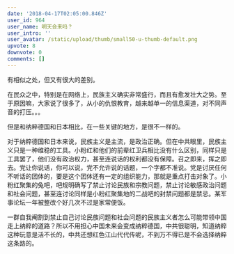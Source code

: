 ```yaml
---
date: '2018-04-17T02:05:00.846Z'
user_id: 964
user_name: 明天会来吗？
user_intro: ''
user_avatar: /static/upload/thumb/small50-u-thumb-default.png
upvote: 8
downvote: 0
comments: []
---
```


有相似之处，但又有很大的差别。

在民众之中，特别是在网络上，民族主义确实非常盛行，而且有愈发壮大之势。至于原因嘛，大家说了很多了，从小的仇恨教育，越来越单一的信息渠道，对不同声音的打压。。。

但是和纳粹德国和日本相比，在一些关键的地方，是很不一样的。

对于纳粹德国和日本来说，民族主义是主流，是政治正确。但在中共眼里，民族主义只是一种维稳的工具。小粉红和他们的前辈红卫兵相比没有什么区别，同样只是工具罢了，他们没有政治权力，甚至连说话的权利都没有保障。召之即来，挥之即去。党让你说话，你可以说，党不允许说的话题，一个字都不准说。党是讨厌任何不听话的团体的，要是这个团体还有一定的组织能力，那就是重点打击对象了。小粉红聚集的兔吧，吧规明确写了禁止讨论民族和宗教问题，禁止讨论敏感政治问题和社会问题，甚至连讨论同样是小粉红聚集地的二战吧的封禁问题都是禁忌。某军事论坛一年被整改个好几次不过是家常便饭。

一群自我阉割到禁止自己讨论民族问题和社会问题的民族主义者怎么可能带领中国走上纳粹的道路？所以不用担心中国未来会变成纳粹德国，中共很聪明，知道纳粹这种玩意是活不长的，中共还想红色江山代代传呢，不到万不得已是不会选择纳粹这条路的。
